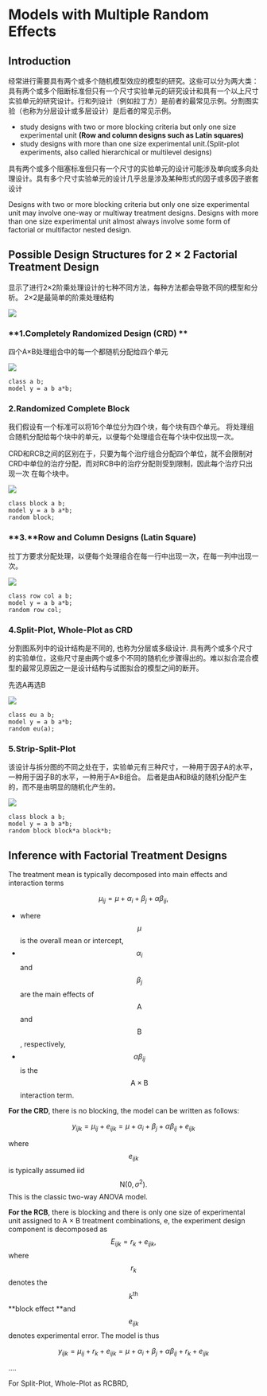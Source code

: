 # Models with Multiple Random Effects

## Introduction

经常进行需要具有两个或多个随机模型效应的模型的研究。这些可以分为两大类：具有两个或多个阻断标准但只有一个尺寸实验单元的研究设计和具有一个以上尺寸实验单元的研究设计。行和列设计（例如拉丁方）是前者的最常见示例。分割图实验（也称为分层设计或多层设计）是后者的常见示例。

* study designs with two or more blocking criteria but only one size experimental unit **(**Row and column designs such as Latin squares**)**
* study designs with more than one size experimental unit.(Split-plot experiments, also called hierarchical or multilevel designs)

具有两个或多个阻塞标准但只有一个尺寸的实验单元的设计可能涉及单向或多向处理设计。具有多个尺寸实验单元的设计几乎总是涉及某种形式的因子或多因子嵌套设计

Designs with two or more blocking criteria but only one size experimental unit may involve one-way or multiway treatment designs. Designs with more than one size experimental unit almost always involve some form of factorial or multifactor nested design.

## Possible Design Structures for 2 × 2 Factorial Treatment Design

显示了进行2×2阶乘处理设计的七种不同方法，每种方法都会导致不同的模型和分析。 2×2是最简单的阶乘处理结构

![](broken-reference)

### **1.Completely Randomized Design (CRD) **

四个A×B处理组合中的每一个都随机分配给四个单元

![](broken-reference)

```
class a b;
model y = a b a*b;
```

### **2.Randomized Complete Block** 

我们假设有一个标准可以将16个单位分为四个块，每个块有四个单元。 将处理组合随机分配给每个块中的单元，以便每个处理组合在每个块中仅出现一次。

CRD和RCB之间的区别在于，只要为每个治疗组合分配四个单位，就不会限制对CRD中单位的治疗分配，而对RCB中的治疗分配则受到限制，因此每个治疗只出现一次 在每个块中。

![](broken-reference)

```
class block a b;
model y = a b a*b;
random block;
```

### **3.**Row and Column Designs (Latin Square)

拉丁方要求分配处理，以便每个处理组合在每一行中出现一次，在每一列中出现一次。

![](broken-reference)

```
class row col a b;
model y = a b a*b;
random row col;
```

### 4.Split-Plot, Whole-Plot as CRD

分割图系列中的设计结构是不同的, 也称为分层或多级设计. 具有两个或多个尺寸的实验单位，这些尺寸是由两个或多个不同的随机化步骤得出的。难以拟合混合模型的最常见原因之一是设计结构与试图拟合的模型之间的断开。

先选A再选B

![](broken-reference)

```
class eu a b;
model y = a b a*b;
random eu(a);
```

### 5.Strip-Split-Plot

该设计与拆分图的不同之处在于，实验单元有三种尺寸，一种用于因子A的水平，一种用于因子B的水平，一种用于A×B组合。 后者是由A和B级的随机分配产生的，而不是由明显的随机化产生的。

![](broken-reference)

```
class block a b;
model y = a b a*b;
random block block*a block*b;
```

## Inference with Factorial Treatment Designs

The treatment mean is typically decomposed into main effects and interaction terms

$$
\mu_{i j}=\mu+\alpha_{i}+\beta_{j}+\alpha \beta_{i j},
$$

* where $$\mu$$ is the overall mean or intercept, 
* $$\alpha_{i}$$ and $$\beta_{j}$$ are the main effects of $$\mathrm{A}$$ and $$\mathrm{B}$$, respectively, 
* $$\alpha \beta_{i j}$$ is the $$\mathrm{A} \times \mathrm{B}$$ interaction term.

**For the CRD**, there is no blocking, the model can be written as follows:

$$
y_{i j k}=\mu_{i j}+e_{i j k}=\mu+\alpha_{i}+\beta_{j}+\alpha \beta_{i j}+e_{i j k}
$$

where $$e_{i j k}$$ is typically assumed iid $$\mathrm{N}\left(0, \sigma^{2}\right) .$$ This is the classic two-way ANOVA model.

**For the RCB**, there is blocking and there is only one size of experimental unit assigned to A × B treatment combinations, e, the experiment design component is decomposed as$$E_{i j k}=r_{k}+e_{i j k},$$ where $$r_{k}$$ denotes the $$k^{\text {th }}$$**block effect **and $$e_{i j k}$$ denotes experimental error. The model is thus

$$
y_{i j k}=\mu_{i j}+r_{k}+e_{i j k}=\mu+\alpha_{i}+\beta_{j}+\alpha \beta_{i j}+r_{k}+e_{i j k}
$$

....

For Split-Plot, Whole-Plot as RCBRD, 

